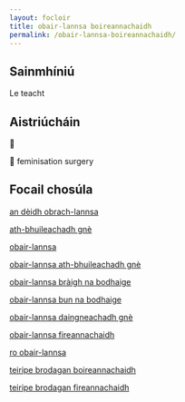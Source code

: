 ```yaml
---
layout: focloir
title: obair-lannsa boireannachaidh
permalink: /obair-lannsa-boireannachaidh/
---
```


## Sainmhíniú

Le teacht

## Aistriúcháin

&#x1f3f4;&#xe0067;&#xe0062;&#xe0073;&#xe0063;&#xe0074;&#xe007f; 

&#x1f3f4;&#xe0067;&#xe0062;&#xe0065;&#xe006e;&#xe0067;&#xe007f; feminisation surgery

## Focail chosúla

[an dèidh obrach-lannsa](https://faclair.lgbt/an-deidh-obrach-lannsa)

[ath-bhuileachadh gnè](https://faclair.lgbt/ath-bhuileachadh-gne)

[obair-lannsa](https://faclair.lgbt/obair-lannsa)

[obair-lannsa ath-bhuileachadh gnè](https://faclair.lgbt/obair-lannsa-ath-bhuileachadh-gne)

[obair-lannsa bràigh na bodhaige](https://faclair.lgbt/obair-lannsa-braigh-na-bodhaige)

[obair-lannsa bun na bodhaige](https://faclair.lgbt/obair-lannsa-bun-na-bodhaige)

[obair-lannsa daingneachadh gnè](https://faclair.lgbt/obair-lannsa-daingneachadh-gne)

[obair-lannsa fireannachaidh](https://faclair.lgbt/obair-lannsa-fireannachaidh)

[ro obair-lannsa](https://faclair.lgbt/ro-obair-lannsa)

[teiripe brodagan boireannachaidh](https://faclair.lgbt/teiripe-brodagan-boireannachaidh)

[teiripe brodagan fireannachaidh](https://faclair.lgbt/teiripe-brodagan-fireannachaidh)